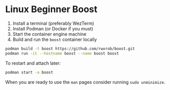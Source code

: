 # Linux Beginner Boost

1. Install a terminal (preferably WezTerm)
1. Install Podman (or Docker if you must)
1. Start the container engine machine
1. Build and run the `boost` container locally

```sh
podman build -t boost https://github.com/rwxrob/boost.git
podman run -it --hostname boost --name boost boost
```

To restart and attach later:

```sh
podman start -a boost
```

When you are ready to use the `man` pages consider running `sudo unminimize`.
